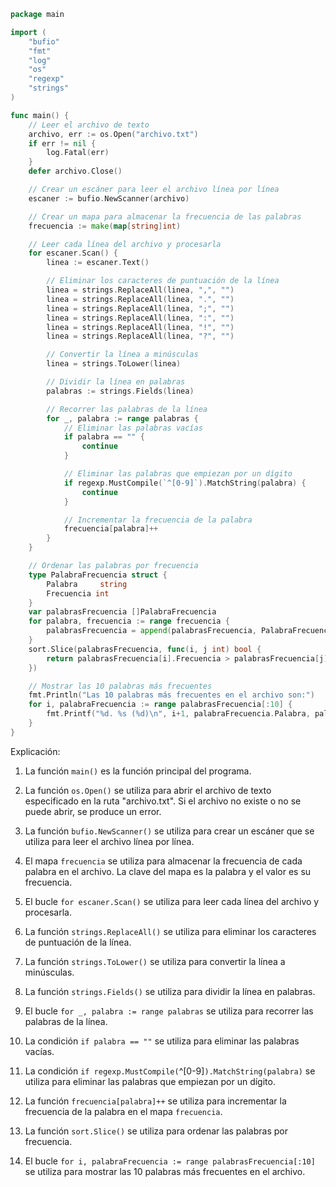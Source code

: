 ```go
package main

import (
	"bufio"
	"fmt"
	"log"
	"os"
	"regexp"
	"strings"
)

func main() {
	// Leer el archivo de texto
	archivo, err := os.Open("archivo.txt")
	if err != nil {
		log.Fatal(err)
	}
	defer archivo.Close()

	// Crear un escáner para leer el archivo línea por línea
	escaner := bufio.NewScanner(archivo)

	// Crear un mapa para almacenar la frecuencia de las palabras
	frecuencia := make(map[string]int)

	// Leer cada línea del archivo y procesarla
	for escaner.Scan() {
		linea := escaner.Text()

		// Eliminar los caracteres de puntuación de la línea
		linea = strings.ReplaceAll(linea, ",", "")
		linea = strings.ReplaceAll(linea, ".", "")
		linea = strings.ReplaceAll(linea, ";", "")
		linea = strings.ReplaceAll(linea, ":", "")
		linea = strings.ReplaceAll(linea, "!", "")
		linea = strings.ReplaceAll(linea, "?", "")

		// Convertir la línea a minúsculas
		linea = strings.ToLower(linea)

		// Dividir la línea en palabras
		palabras := strings.Fields(linea)

		// Recorrer las palabras de la línea
		for _, palabra := range palabras {
			// Eliminar las palabras vacías
			if palabra == "" {
				continue
			}

			// Eliminar las palabras que empiezan por un dígito
			if regexp.MustCompile(`^[0-9]`).MatchString(palabra) {
				continue
			}

			// Incrementar la frecuencia de la palabra
			frecuencia[palabra]++
		}
	}

	// Ordenar las palabras por frecuencia
	type PalabraFrecuencia struct {
		Palabra     string
		Frecuencia int
	}
	var palabrasFrecuencia []PalabraFrecuencia
	for palabra, frecuencia := range frecuencia {
		palabrasFrecuencia = append(palabrasFrecuencia, PalabraFrecuencia{palabra, frecuencia})
	}
	sort.Slice(palabrasFrecuencia, func(i, j int) bool {
		return palabrasFrecuencia[i].Frecuencia > palabrasFrecuencia[j].Frecuencia
	})

	// Mostrar las 10 palabras más frecuentes
	fmt.Println("Las 10 palabras más frecuentes en el archivo son:")
	for i, palabraFrecuencia := range palabrasFrecuencia[:10] {
		fmt.Printf("%d. %s (%d)\n", i+1, palabraFrecuencia.Palabra, palabraFrecuencia.Frecuencia)
	}
}
```

Explicación:

1. La función `main()` es la función principal del programa.

2. La función `os.Open()` se utiliza para abrir el archivo de texto especificado en la ruta "archivo.txt". Si el archivo no existe o no se puede abrir, se produce un error.

3. La función `bufio.NewScanner()` se utiliza para crear un escáner que se utiliza para leer el archivo línea por línea.

4. El mapa `frecuencia` se utiliza para almacenar la frecuencia de cada palabra en el archivo. La clave del mapa es la palabra y el valor es su frecuencia.

5. El bucle `for escaner.Scan()` se utiliza para leer cada línea del archivo y procesarla.

6. La función `strings.ReplaceAll()` se utiliza para eliminar los caracteres de puntuación de la línea.

7. La función `strings.ToLower()` se utiliza para convertir la línea a minúsculas.

8. La función `strings.Fields()` se utiliza para dividir la línea en palabras.

9. El bucle `for _, palabra := range palabras` se utiliza para recorrer las palabras de la línea.

10. La condición `if palabra == ""` se utiliza para eliminar las palabras vacías.

11. La condición `if regexp.MustCompile(`^[0-9]`).MatchString(palabra)` se utiliza para eliminar las palabras que empiezan por un dígito.

12. La función `frecuencia[palabra]++` se utiliza para incrementar la frecuencia de la palabra en el mapa `frecuencia`.

13. La función `sort.Slice()` se utiliza para ordenar las palabras por frecuencia.

14. El bucle `for i, palabraFrecuencia := range palabrasFrecuencia[:10]` se utiliza para mostrar las 10 palabras más frecuentes en el archivo.